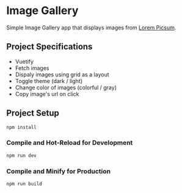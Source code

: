 # Image Gallery
Simple Image Gallery app that displays images from [Lorem Picsum](https://picsum.photos).

## Project Specifications

- Vuetify
- Fetch images
- Dispaly images using grid as a layout
- Toggle theme (dark / light)
- Change color of images (colorful / gray)
- Copy image's url on click

## Project Setup

```sh
npm install
```

### Compile and Hot-Reload for Development

```sh
npm run dev
```

### Compile and Minify for Production

```sh
npm run build
```
